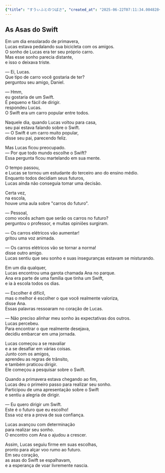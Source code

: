 ```yaml
---
{"title": "すうぃふとのつばさ", "created_at": "2025-06-22T07:11:34.004828+09:00"}
---
```


## As Asas do Swift

Em um dia ensolarado de primavera,  
Lucas estava pedalando sua bicicleta com os amigos.  
O sonho de Lucas era ter seu próprio carro.  
Mas esse sonho parecia distante,  
e isso o deixava triste.

— Ei, Lucas.  
Que tipo de carro você gostaria de ter?  
perguntou seu amigo, Daniel.

— Hmm,  
eu gostaria de um Swift.  
É pequeno e fácil de dirigir.  
respondeu Lucas.  
O Swift era um carro popular entre todos.

Naquele dia, quando Lucas voltou para casa,  
seu pai estava falando sobre o Swift.  
— O Swift é um carro muito popular,  
disse seu pai, parecendo feliz.

Mas Lucas ficou preocupado.  
— Por que todo mundo escolhe o Swift?  
Essa pergunta ficou martelando em sua mente.

O tempo passou,  
e Lucas se tornou um estudante do terceiro ano do ensino médio.  
Enquanto todos decidiam seus futuros,  
Lucas ainda não conseguia tomar uma decisão.

Certa vez,  
na escola,  
houve uma aula sobre "carros do futuro".

— Pessoal,  
como vocês acham que serão os carros no futuro?  
perguntou o professor, e muitas opiniões surgiram.

— Os carros elétricos vão aumentar!  
gritou uma voz animada.

— Os carros elétricos vão se tornar a norma!  
disse outro amigo.  
Lucas sentiu que seu sonho e suas inseguranças estavam se misturando.

Em um dia qualquer,  
Lucas encontrou uma garota chamada Ana no parque.  
Ana era parte de uma família que tinha um Swift,  
e ia à escola todos os dias.

— Escolher é difícil,  
mas o melhor é escolher o que você realmente valoriza,  
disse Ana.  
Essas palavras ressoaram no coração de Lucas.

— Não preciso alinhar meu sonho às expectativas dos outros.  
Lucas percebeu.  
Para encontrar o que realmente desejava,  
decidiu embarcar em uma jornada.

Lucas começou a se reavaliar  
e a se desafiar em várias coisas.  
Junto com os amigos,  
aprendeu as regras de trânsito,  
e também praticou dirigir.  
Ele começou a pesquisar sobre o Swift.

Quando a primavera estava chegando ao fim,  
Lucas deu o primeiro passo para realizar seu sonho.  
Participou de uma apresentação sobre o Swift  
e sentiu a alegria de dirigir.

— Eu quero dirigir um Swift.  
Este é o futuro que eu escolho!  
Essa voz era a prova de sua confiança.

Lucas avançou com determinação  
para realizar seu sonho.  
O encontro com Ana o ajudou a crescer.

Assim, Lucas seguiu firme em suas escolhas,  
pronto para alçar voo rumo ao futuro.  
Em seu coração,  
as asas do Swift se espalhavam,  
e a esperança de voar livremente nascia.
